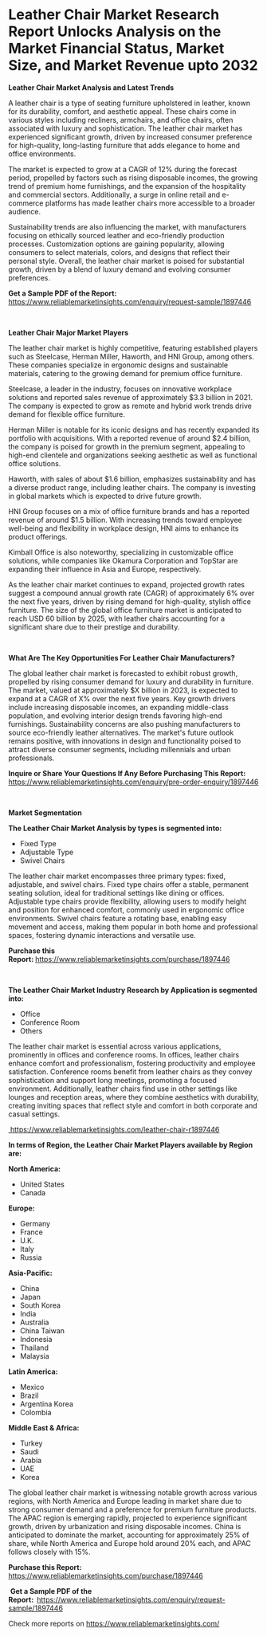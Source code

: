 <p><h1>Leather Chair Market Research Report Unlocks Analysis on the Market Financial Status, Market Size, and Market Revenue upto 2032</h1></p><p><strong>Leather Chair Market Analysis and Latest Trends</strong></p>
<p><p>A leather chair is a type of seating furniture upholstered in leather, known for its durability, comfort, and aesthetic appeal. These chairs come in various styles including recliners, armchairs, and office chairs, often associated with luxury and sophistication. The leather chair market has experienced significant growth, driven by increased consumer preference for high-quality, long-lasting furniture that adds elegance to home and office environments. </p><p>The market is expected to grow at a CAGR of 12% during the forecast period, propelled by factors such as rising disposable incomes, the growing trend of premium home furnishings, and the expansion of the hospitality and commercial sectors. Additionally, a surge in online retail and e-commerce platforms has made leather chairs more accessible to a broader audience.</p><p>Sustainability trends are also influencing the market, with manufacturers focusing on ethically sourced leather and eco-friendly production processes. Customization options are gaining popularity, allowing consumers to select materials, colors, and designs that reflect their personal style. Overall, the leather chair market is poised for substantial growth, driven by a blend of luxury demand and evolving consumer preferences.</p></p>
<p><strong>Get a Sample PDF of the Report:&nbsp;</strong> <a href="https://www.reliablemarketinsights.com/enquiry/request-sample/1897446?utm_campaign=1894&utm_medium=2&utm_source=Github&utm_content=ia&utm_term=05042025&utm_id=leather-chair">https://www.reliablemarketinsights.com/enquiry/request-sample/1897446</a></p>
<p>&nbsp;</p>
<p><strong>Leather Chair Major Market Players</strong></p>
<p><p>The leather chair market is highly competitive, featuring established players such as Steelcase, Herman Miller, Haworth, and HNI Group, among others. These companies specialize in ergonomic designs and sustainable materials, catering to the growing demand for premium office furniture.</p><p>Steelcase, a leader in the industry, focuses on innovative workplace solutions and reported sales revenue of approximately $3.3 billion in 2021. The company is expected to grow as remote and hybrid work trends drive demand for flexible office furniture.</p><p>Herman Miller is notable for its iconic designs and has recently expanded its portfolio with acquisitions. With a reported revenue of around $2.4 billion, the company is poised for growth in the premium segment, appealing to high-end clientele and organizations seeking aesthetic as well as functional office solutions.</p><p>Haworth, with sales of about $1.6 billion, emphasizes sustainability and has a diverse product range, including leather chairs. The company is investing in global markets which is expected to drive future growth.</p><p>HNI Group focuses on a mix of office furniture brands and has a reported revenue of around $1.5 billion. With increasing trends toward employee well-being and flexibility in workplace design, HNI aims to enhance its product offerings.</p><p>Kimball Office is also noteworthy, specializing in customizable office solutions, while companies like Okamura Corporation and TopStar are expanding their influence in Asia and Europe, respectively. </p><p>As the leather chair market continues to expand, projected growth rates suggest a compound annual growth rate (CAGR) of approximately 6% over the next five years, driven by rising demand for high-quality, stylish office furniture. The size of the global office furniture market is anticipated to reach USD 60 billion by 2025, with leather chairs accounting for a significant share due to their prestige and durability.</p></p>
<p>&nbsp;</p>
<p><strong>What Are The Key Opportunities For Leather Chair Manufacturers?</strong></p>
<p><p>The global leather chair market is forecasted to exhibit robust growth, propelled by rising consumer demand for luxury and durability in furniture. The market, valued at approximately $X billion in 2023, is expected to expand at a CAGR of X% over the next five years. Key growth drivers include increasing disposable incomes, an expanding middle-class population, and evolving interior design trends favoring high-end furnishings. Sustainability concerns are also pushing manufacturers to source eco-friendly leather alternatives. The market's future outlook remains positive, with innovations in design and functionality poised to attract diverse consumer segments, including millennials and urban professionals.</p></p>
<p><strong>Inquire or Share Your Questions If Any Before Purchasing This Report:</strong> <a href="https://www.reliablemarketinsights.com/enquiry/pre-order-enquiry/1897446?utm_campaign=1894&utm_medium=2&utm_source=Github&utm_content=ia&utm_term=05042025&utm_id=leather-chair">https://www.reliablemarketinsights.com/enquiry/pre-order-enquiry/1897446</a></p>
<p>&nbsp;</p>
<p><strong>Market Segmentation</strong></p>
<p><strong>The Leather Chair Market Analysis by types is segmented into:</strong></p>
<p><ul><li>Fixed Type</li><li>Adjustable Type</li><li>Swivel Chairs</li></ul></p>
<p><p>The leather chair market encompasses three primary types: fixed, adjustable, and swivel chairs. Fixed type chairs offer a stable, permanent seating solution, ideal for traditional settings like dining or offices. Adjustable type chairs provide flexibility, allowing users to modify height and position for enhanced comfort, commonly used in ergonomic office environments. Swivel chairs feature a rotating base, enabling easy movement and access, making them popular in both home and professional spaces, fostering dynamic interactions and versatile use.</p></p>
<p><strong>Purchase this Report:&nbsp;</strong><a href="https://www.reliablemarketinsights.com/purchase/1897446?utm_campaign=1894&utm_medium=2&utm_source=Github&utm_content=ia&utm_term=05042025&utm_id=leather-chair">https://www.reliablemarketinsights.com/purchase/1897446</a></p>
<p>&nbsp;</p>
<p><strong>The Leather Chair Market Industry Research by Application is segmented into:</strong></p>
<p><ul><li>Office</li><li>Conference Room</li><li>Others</li></ul></p>
<p><p>The leather chair market is essential across various applications, prominently in offices and conference rooms. In offices, leather chairs enhance comfort and professionalism, fostering productivity and employee satisfaction. Conference rooms benefit from leather chairs as they convey sophistication and support long meetings, promoting a focused environment. Additionally, leather chairs find use in other settings like lounges and reception areas, where they combine aesthetics with durability, creating inviting spaces that reflect style and comfort in both corporate and casual settings.</p></p>
<p><a href="https://www.reliablemarketinsights.com/leather-chair-r1897446?utm_campaign=1894&utm_medium=2&utm_source=Github&utm_content=ia&utm_term=05042025&utm_id=leather-chair">&nbsp;https://www.reliablemarketinsights.com/leather-chair-r1897446</a></p>
<p><strong>In terms of Region, the Leather Chair Market Players available by Region are:</strong></p>
<p>
    <p> <strong> North America: </strong>
        <ul>
            <li>United States</li>
            <li>Canada</li>
        </ul>
        </p> 
    <p> <strong> Europe: </strong>
        <ul>
            <li>Germany</li>
            <li>France</li>
            <li>U.K.</li>
            <li>Italy</li>
            <li>Russia</li>
        </ul>
        </p> 
    <p> <strong> Asia-Pacific: </strong>
        <ul>
            <li>China</li>
            <li>Japan</li>
            <li>South Korea</li>
            <li>India</li>
            <li>Australia</li>
            <li>China Taiwan</li>
            <li>Indonesia</li>
            <li>Thailand</li>
            <li>Malaysia</li>
        </ul>
        </p> 
    <p> <strong> Latin America: </strong>
        <ul>
            <li>Mexico</li>
            <li>Brazil</li>
            <li>Argentina Korea</li>
            <li>Colombia</li>
        </ul>
        </p> 
    <p> <strong> Middle East & Africa: </strong>
        <ul>
            <li>Turkey</li>
            <li>Saudi</li>
            <li>Arabia</li>
            <li>UAE</li>
            <li>Korea</li>
        </ul>
    </p>
    </p>
<p><p>The global leather chair market is witnessing notable growth across various regions, with North America and Europe leading in market share due to strong consumer demand and a preference for premium furniture products. The APAC region is emerging rapidly, projected to experience significant growth, driven by urbanization and rising disposable incomes. China is anticipated to dominate the market, accounting for approximately 25% of share, while North America and Europe hold around 20% each, and APAC follows closely with 15%.</p></p>
<p><strong>Purchase this Report: </strong><a href="https://www.reliablemarketinsights.com/purchase/1897446?utm_campaign=1894&utm_medium=2&utm_source=Github&utm_content=ia&utm_term=05042025&utm_id=leather-chair">https://www.reliablemarketinsights.com/purchase/1897446</a></p>
<p>&nbsp;<strong>Get a Sample PDF of the Report:&nbsp;&nbsp;</strong><a href="https://www.reliablemarketinsights.com/enquiry/request-sample/1897446?utm_campaign=1894&utm_medium=2&utm_source=Github&utm_content=ia&utm_term=05042025&utm_id=leather-chair">https://www.reliablemarketinsights.com/enquiry/request-sample/1897446</a></p>
<p><strong></strong></p>
<p>Check more reports on <a href="https://www.reliablemarketinsights.com/?utm_campaign=1894&utm_medium=2&utm_source=Github&utm_content=ia&utm_term=05042025&utm_id=leather-chair">https://www.reliablemarketinsights.com/</a></p>
